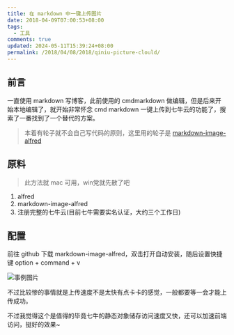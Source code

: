 ```yaml
---
title: 在 markdown 中一键上传图片
date: 2018-04-09T07:00:53+08:00
tags:
  - 工具
comments: true
updated: 2024-05-11T15:39:24+08:00
permalink: /2018/04/08/2018/qiniu-picture-clould/
---
```


## 前言

一直使用 markdown 写博客，此前使用的 cmdmarkdown 做编辑，但是后来开始本地编辑了，就开始非常怀念 cmd markdown 一键上传到七牛云的功能了，搜索了一番找到了一个替代的方案。

> 本着有轮子就不会自己写代码的原则，这里用的轮子是 [markdown-image-alfred](https://github.com/kaito-kidd/markdown-image-alfred)

## 原料

> 此方法就 mac 可用，win党就先散了吧

1. alfred
2. markdown-image-alfred
3. 注册完整的七牛云(目前七牛需要实名认证，大约三个工作日)

## 配置

前往 github 下载 markdown-image-alfred，双击打开自动安装，随后设置快捷键 option + command + v

![事例图片](http://p6uufz131.bkt.clouddn.com/1523199742.png?imageMogr2/thumbnail/!70p)

不过比较惨的事情就是上传速度不是太快有点卡卡的感觉，一般都要等一会才能上传成功。

不过我觉得这个是值得的毕竟七牛的静态对象储存访问速度又快，还可以加速前端访问，挺好的效果~


